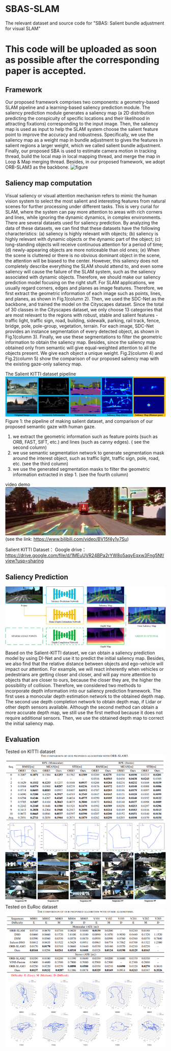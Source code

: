 # SBAS-SLAM
The relevant dataset and source code for "SBAS: Salient bundle adjustment for visual SLAM"
# This code will be uploaded as soon as possible after the corresponding paper is accepted.
## Framework
Our proposed framework comprises two components: a geometry-based SLAM pipeline and a learning-based saliency prediction module. The saliency prediction module generates a saliency map (a 2D distribution predicting the conspicuity of specific locations and their likelihood in attracting fixations) corresponding to the input image. Then, the saliency map is used as input to help the SLAM system choose the salient feature point to improve the accuracy and robustness. Specifically, we use the saliency map as a weight map in bundle adjustment to gives the features in salient regions a larger weight, which we called salient bundle adjustment. Finally, our proposed SBA is used to estimate camera motion in tracking thread, build the local map in local mapping thread, and merge the map in Loop & Map merging thread. Besides, in our proposed framework, we adopt ORB-SLAM3 as the backbone.
![figure](/framework.png)

## Saliency map computation
Visual saliency or visual attention mechanism refers to mimic the human vision system to select the most salient and interesting features from natural scenes for further processing under different tasks. This is very curial for SLAM, where the system can pay more attention to areas with rich corners and lines, while ignoring the dynamic dynamics, in complex environments. There are several datasets used for saliency prediction. By analyzing the data of these datasets, we can find that these datasets have the following characteristics: 
(a) saliency is highly relevant with objects; 
(b) saliency is highly relevant with dynamic objects or the dynamic part of the object; 
(c) long-standing objects will receive continuous attention for a period of time; 
(d) newly-appearing objects are more noticeable than old ones; 
(e) When the scene is cluttered or there is no obvious dominant object in the scene, the attention will be biased to the center. 
However, this saliency does not completely describe everything the SLAM should attend to, and even some saliency will cause the failure of the SLAM system, such as the saliency associated with dynamic objects. Therefore, we should make our saliency prediction model focusing on the right stuff. 
For SLAM applications, we usually regard corners, edges and planes as image features. Therefore, we first extract the geometric information of each image such as points, lines, and planes, as shown in Fig.1(column 2). Then, we used the SDC-Net as the backbone, and trained the model on the Cityscapes dataset. Since the total of 30 classes in the Cityscapes dataset, we only choose 13 categories that are most relevant to the regions with robust, stable and salient features - traffic light, traffic sign, road, building, sidewalk, parking, rail track, fence, bridge, pole, pole-group, vegetation, terrain. For each image, SDC-Net provides an instance segmentation of every detected object, as shown in Fig.1(column 3). Finally, we use these segmentations to filter the geometric information to obtain the saliency map. Besides, since the saliency map obtained only from semantic will give equal-weighted attention to all the objects present. We give each object a unique weight. Fig.2(column 4) and Fig.2(column 5) show the comparison of our proposed saliency map with the existing gaze-only saliency map. 

The Salient KITTI dataset pipeline
![figure1](/figure/figure1.jpg)
Figure 1: the pipeline of making salient dataset, and comparison of our proposed semantic gaze with human gaze. 
1) we extract the geometric information such as feature points (such as ORB, FAST, SIFT, etc.) and lines (such as canny edges). ( see the second column)
2) we use semantic segmentation network to generate segmentation mask around the interest object, such as traffic light, traffic sign, pole, road, etc. (see the third column)
3) we use the generated segmentation masks to filter the geometric information extracted in step 1. (see the fourth column)

video demo
![BV15f4y1y7Su](/figure/figure3.png)(see the link: https://www.bilibili.com/video/BV15f4y1y7Su)


Salient KITTI Dataset：
Google drive： https://drive.google.com/file/d/1MEuUVR24BPa2rYW8o5aqyEqxw3Fng5Nf/view?usp=sharing

## Saliency Prediction
![figure](/figure/saliency.png)
Based on the Salient-KITTI dataset, we can obtain a saliency prediction model by using DI-Net and use it to predict the initial saliency map. Besides, we also find that the relative distance between objects and ego-vehicle will impact our attention. For example, we will react inherently when vehicles or pedestrians are getting closer and closer, and will pay more attention to objects that are closer to ours, because the closer they are, the higher the possibility of collision. Therefore, we considered two methods to incorporate depth information into our saliency prediction framework. The first uses a monocular depth estimation network to the obtained depth map. The second use depth completion network to obtain depth map, if Lidar or other depth sensors available. Although the second method can obtain a more accurate depth map, we still use the first method because it does not require additional sensors. Then, we use the obtained depth map to correct the initial saliency map.

## Evaluation
Tested on KITTI dataset
![figure](/figure/kitti1.png)
![figure](/figure/kitti2.png)
Tested on EuRoc dataset
![figure](/figure/euroc1.png)
![figure](/figure/euroc2.png)
